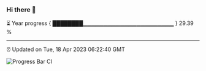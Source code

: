 ### Hi there 👋

⏳ Year progress { ████████▁▁▁▁▁▁▁▁▁▁▁▁▁▁▁▁▁▁▁▁▁▁ } 29.39 %

---

⏰ Updated on Tue, 18 Apr 2023 06:22:40 GMT

![Progress Bar CI](https://github.com/ZhaoGui/ZhaoGui/workflows/Progress%20Bar%20CI/badge.svg)
